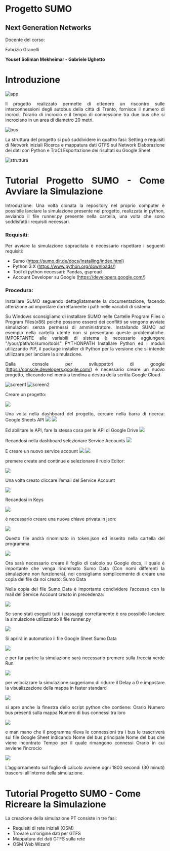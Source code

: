# Progetto SUMO
## Next Generation Networks 

Docente del corso:

Fabrizio Granelli 


**Yousef Soliman Mekheimar - Gabriele Ughetto**


# Introduzione

![app](/images/app.png)

<div style="text-align: justify">Il progetto realizzato permette di ottenere un riscontro sulle interconnessioni degli autobus della città di Trento, fornisce il numero di incroci, l’orario di incrocio e il tempo di connessione tra due bus che si incrociano in un area di diametro 20 metri.

![bus](/images/bus.png)


La struttura del progetto si può suddividere in quattro fasi:
Setting e requisiti di Network iniziali 
Ricerca e mappatura dati GTFS sul Network
Elaborazione dei dati con Python e TraCI
Esportazione dei risultati su Google Sheet

![struttura](/images/struttura.png)



# Tutorial Progetto SUMO - Come Avviare la Simulazione
Introduzione:
Una volta clonata la repository nel proprio computer è possibile lanciare la simulazione presente nel progetto, realizzata in python, avviando il file runner.py presente nella cartella, una volta che sono soddisfatti i requisiti necessari.
### Requisiti:
Per avviare la simulazione sopracitata è necessario rispettare i seguenti requisiti:
- Sumo (https://sumo.dlr.de/docs/Installing/index.html)
- Python 3.X (https://www.python.org/downloads/)
- Tool di python necessari: Pandas, gspread 
- Account Developer su Google (https://developers.google.com/)

### Procedura:
Installare SUMO seguendo dettagliatamente la documentazione, facendo attenzione ad impostare correttamente i path nelle variabili di sistema. 

Su Windows sconsigliamo di installare SUMO nelle Cartelle Program Files o Program Files(x86) poiché possono esserci dei conflitti se vengono avviate simulazioni senza permessi di amministratore. Installando SUMO ad esempio nella cartella utente non si presentano queste problematiche.
IMPORTANTE alle variabili di sistema è necessario aggiungere "/your/path/to/sumo/tools"      PYTHONPATH
Installare Python ed i moduli utilizzando PIP, il package installer di Python per la versione che si intende utilizzare per lanciare la simulazione.

Dalla console per sviluppatori di google (https://console.developers.google.com/) è necessario creare un nuovo progetto, cliccando nel menù a tendina a destra della scritta Google Cloud

![screen1](/images/screen1.png)
![screen2](/images/screen2.png)

Creare un progetto:

![](/images/screen3.png)

Una volta nella dashboard del  progetto, cercare nella barra di ricerca: Google Sheets API
![](/images/screen4.png)
![](/images/screen5.png)

Ed abilitare le API, fare la stessa cosa per le API di Google Drive
![](/images/screen6.png)

Recandosi nella dashboard selezionare Service Accounts
![](/images/screen7.png)

E creare un nuovo service account
![](/images/screen8.png)
![](/images/screen9.png)

premere create and continue e selezionare il ruolo Editor:

![](/images/screen10.png)

Una volta creato cliccare l’email del Service Account

![](/images/screen11.png)

Recandosi in Keys

![](/images/screen12.png)

è necessario creare una nuova chiave privata in json:

![](/images/screen13.png)

Questo file andrà rinominato in token.json ed inserito nella cartella del programma.

![](/images/screen14.png)


Ora sarà necessario creare il foglio di calcolo su Google docs, il quale è importante che venga rinominato Sumo Data (Con nomi differenti la simulazione non funzionerà), noi consigliamo semplicemente di creare una copia del file da noi creato: Sumo Data 

Nella copia del file Sumo Data è importante condividere l’accesso con la mail del Service Account creato in precedenza: 

![](/images/screen15.png)


Se sono stati eseguiti tutti i passaggi correttamente è ora possibile lanciare la simulazione utilizzando il file runner.py 

![](/images/screen16.png)

Si aprirà in automatico il file Google Sheet Sumo Data

![](/images/screen17.png)

e per far partire la simulazione sarà necessario premere sulla freccia verde Run

![](/images/screen18.png)

per velocizzare la simulazione suggeriamo di ridurre il Delay a 0 e impostare la visualizzazione della mappa in faster standard

![](/images/screen19.png)

si apre anche la finestra dello script python che contiene:
Orario
Numero bus presenti sulla mappa
Numero di bus connessi tra loro

![](/images/screen20.png)

e man mano che il programma rileva le connessioni tra i bus le trascriverà sul file Google Sheet indicando 
Nome del bus principale
Nome del bus che viene incontrato
Tempo per il quale rimangono connessi
Orario in cui avviene l’incrocio

![](/images/screen21.png)

L’aggiornamento sul foglio di calcolo avviene ogni 1800 secondi (30 minuti) trascorsi all’interno della simulazione.</div>

# Tutorial Progetto SUMO - Come Ricreare la Simulazione
La creazione della simulazione PT consiste in tre fasi:
- Requisiti di rete iniziali (OSM)
- Trovare un'origine dati per GTFS
- Mappatura dei dati GTFS sulla rete
- OSM Web Wizard
